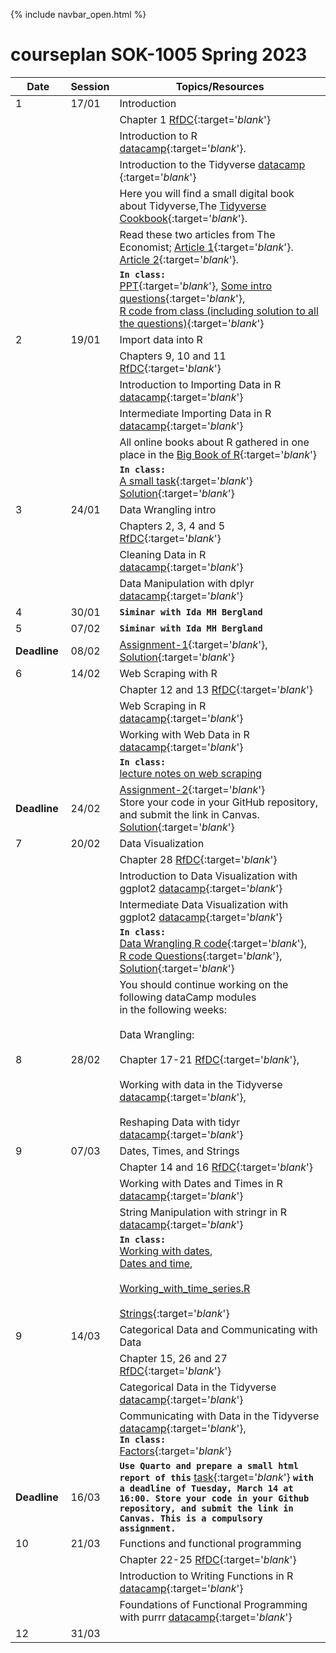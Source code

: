 {% include navbar_open.html %}

# courseplan SOK-1005 Spring 2023

| Date <img width=80/>  | Session  |Topics/Resources <img width=200/>  |
|-----------------------|---------|-----------------------------------| 
| 1|17/01 | Introduction|
| | | Chapter 1 [RfDC](https://r4ds.had.co.nz/){:target='_blank_'}|
| | | Introduction to R [datacamp](https://app.datacamp.com/learn/courses/free-introduction-to-r){:target='_blank_'}.  <br />|
|||Introduction to the Tidyverse [datacamp ](https://app.datacamp.com/learn/courses/introduction-to-the-tidyverse){:target='_blank_'}|
| | |Here you will find a small digital book about Tidyverse,The [Tidyverse Cookbook](https://rstudio-education.github.io/tidyverse-cookbook/){:target='_blank_'}.  <br />|
| | | Read these two articles from The Economist; [Article 1](https://uit.instructure.com/files/1703066){:target='_blank_'}.  <br /> [Article 2](https://github.com/uit-sok-1005-v23/uit-sok-1005-v23.github.io/blob/main/A%20real-time%20revolution%20will%20up-end%20the%20practice%20of%20macroeconomics%20_%20The%20Economist.pdf){:target='_blank_'}.  <br />|
|||**`In class:`** <br /> [PPT](https://github.com/uit-sok-1005-v23/uit-sok-1005-v23.github.io/blob/main/PPT.pptx){:target='_blank_'}, [Some intro questions](https://github.com/uit-sok-1005-v23/uit-sok-1005-v23.github.io/blob/main/Intro.R){:target='_blank_'}, <br /> [R code from class (including solution to all the questions)](https://github.com/uit-sok-1005-v23/uit-sok-1005-v23.github.io/blob/main/Intro_solution.R){:target='_blank_'}|
|2|19/01|Import data into R|
| | | Chapters 9, 10 and 11 [RfDC](https://r4ds.had.co.nz/){:target='_blank_'}|
|||Introduction to Importing Data in R [datacamp](https://app.datacamp.com/learn/courses/importing-data-in-r-part-1){:target='_blank_'}|
|||Intermediate Importing Data in R [datacamp](https://app.datacamp.com/learn/courses/importing-data-in-r-part-2){:target='_blank_'}|
|||All online books about R gathered in one place in the [Big Book of R](https://www.bigbookofr.com/index.html){:target='_blank_'}|
|||**`In class:`** <br />[A small task](https://docs.google.com/document/d/1J7Mlpn7DrgWU03xMwohfXomXM_RLBFK2uSsmb9r3ZEk/edit?usp=sharing){:target='_blank_'}  <br /> [Solution](https://github.com/uit-sok-1005-v23/uit-sok-1005-v23.github.io/blob/main/Global_Temperature.R){:target='_blank_'}|
|3|24/01|	Data Wrangling intro|
|||Chapters 2, 3, 4 and 5 [RfDC](https://r4ds.had.co.nz/){:target='_blank_'}|
|||Cleaning Data in R [datacamp](https://app.datacamp.com/learn/courses/cleaning-data-in-r){:target='_blank_'}|
|||Data Manipulation with dplyr [datacamp](https://app.datacamp.com/learn/courses/data-manipulation-with-dplyr){:target='_blank_'}|
|4|30/01|**`Siminar with Ida MH Bergland`**|
|5|07/02|**`Siminar with Ida MH Bergland`**|
|**Deadline**|08/02|[Assignment-1](https://docs.google.com/document/d/1-MzRu4dsBwtIPBFWYnNz01lHbQgNWAFu4Xi_jzsHoHg/edit?usp=sharing){:target='_blank_'},<br /> [Solution](https://github.com/uit-sok-1005-v23/uit-sok-1005-v23.github.io/blob/main/Solution.Assignment-1.R){:target='_blank_'}|
|6|14/02|Web Scraping with R|
|||Chapter 12 and 13 [RfDC](https://r4ds.had.co.nz/){:target='_blank_'}|
|||Web Scraping in R [datacamp](https://app.datacamp.com/learn/courses/web-scraping-in-r){:target='_blank_'}|
|||Working with Web Data in R [datacamp](https://app.datacamp.com/learn/courses/web-scraping-in-r){:target='_blank_'}|
|||**`In class:`** <br /> [lecture notes on web scraping](https://uit-sok-1005-v23.github.io/Web_scraping.html)|
|**Deadline**|24/02|[Assignment-2](https://docs.google.com/document/d/1scj5yyL-EO6_sEebkUJc9gaJuISom5HTLgnJMjE519Q/edit?usp=sharing){:target='_blank_'} <br /> Store your code in your GitHub repository, and submit the link in Canvas. <br />[Solution](https://github.com/uit-sok-1005-v23/uit-sok-1005-v23.github.io/blob/main/Solution_Assignment_2.R){:target='_blank_'} |
|7|20/02|Data Visualization|
|||Chapter 28 [RfDC](https://r4ds.had.co.nz/){:target='_blank_'}|
|||Introduction to Data Visualization with ggplot2 [datacamp](https://app.datacamp.com/learn/courses/data-visualization-with-ggplot2-1){:target='_blank_'}|
|||Intermediate Data Visualization with ggplot2 [datacamp](https://app.datacamp.com/learn/courses/data-visualization-with-ggplot2-2){:target='_blank_'}|
|||**`In class:`** <br />  [Data Wrangling R code](https://github.com/uit-sok-1005-v23/uit-sok-1005-v23.github.io/blob/main/superstore_sales.R){:target='_blank_'},<br /> [R code Questions](https://github.com/uit-sok-1005-v23/uit-sok-1005-v23.github.io/blob/main/R_test_questions.R){:target='_blank_'}, [Solution](https://github.com/uit-sok-1005-v23/uit-sok-1005-v23.github.io/blob/main/Data_Wrangling_test.questions.R){:target='_blank_'}|
|8|28/02| You should continue working on the following dataCamp modules  <br /> in the following weeks:<br /> <br /> Data Wrangling:  <br />  <br />  Chapter 17-21 [RfDC](https://r4ds.had.co.nz/){:target='_blank_'}, <br />  <br /> Working with data in the Tidyverse [datacamp](https://app.datacamp.com/learn/courses/reshaping-data-with-tidyr){:target='_blank_'},  <br /> <br /> Reshaping Data with tidyr [datacamp](https://app.datacamp.com/learn/courses/reshaping-data-with-tidyr){:target='_blank_'}|
|9|07/03|Dates, Times, and Strings  |
|||Chapter 14 and 16 [RfDC](https://r4ds.had.co.nz/){:target='_blank_'}|
|||Working with Dates and Times in R [datacamp](https://app.datacamp.com/learn/courses/working-with-dates-and-times-in-r){:target='_blank_'}|
|||String Manipulation with stringr in R [datacamp](https://app.datacamp.com/learn/courses/string-manipulation-with-stringr-in-r){:target='_blank_'} <br /> |
|||**`In class:`** <br /> [Working with dates](https://github.com/uit-sok-1005-v23/uit-sok-1005-v23.github.io/blob/main/Working_with_dates.R), <br /> [Dates and time](https://github.com/uit-sok-1005-v23/uit-sok-1005-v23.github.io/blob/main/Dates_and_times_lubridate.R),<br /> <br />  [Working_with_time_series.R](https://github.com/uit-sok-1005-v23/uit-sok-1005-v23.github.io/blob/main/Working_with_time_series.R)<br /> <br /> [Strings](https://github.com/uit-sok-1005-v23/uit-sok-1005-v23.github.io/blob/main/Strings.R){:target='_blank_'}|
|9|14/03|Categorical Data and Communicating with Data|
|||Chapter 15, 26 and 27 [RfDC](https://r4ds.had.co.nz/){:target='_blank_'}|
|||Categorical Data in the Tidyverse [datacamp](https://app.datacamp.com/learn/courses/categorical-data-in-the-tidyverse){:target='_blank_'}|
|||Communicating with Data in the Tidyverse [datacamp](https://app.datacamp.com/learn/courses/communicating-with-data-in-the-tidyverse){:target='_blank_'}, <br />**`In class:`** <br />  [Factors](https://github.com/uit-sok-1005-v23/uit-sok-1005-v23.github.io/blob/main/Factors.R){:target='_blank_'}|
|**Deadline**|16/03|**`Use Quarto and prepare a small html report of this`** [task](https://docs.google.com/document/d/1ROl2bQqnpNnPj89x8pjcMnN8TMXJp5WlCTYlNtmjmGA/edit#){:target='_blank_'} **`with a deadline of Tuesday, March 14 at 16:00. Store your code in your Github repository, and submit the link in Canvas. This is a compulsory assignment.`**|
|10|21/03|Functions and functional programming|
|||Chapter 22-25 [RfDC](https://r4ds.had.co.nz/){:target='_blank_'}|
|||Introduction to Writing Functions in R [datacamp](https://app.datacamp.com/learn/courses/introduction-to-writing-functions-in-r){:target='_blank_'}|
|||Foundations of Functional Programming with purrr [datacamp](https://app.datacamp.com/learn/courses/foundations-of-functional-programming-with-purrr){:target='_blank_'}|
|12|31/03||


